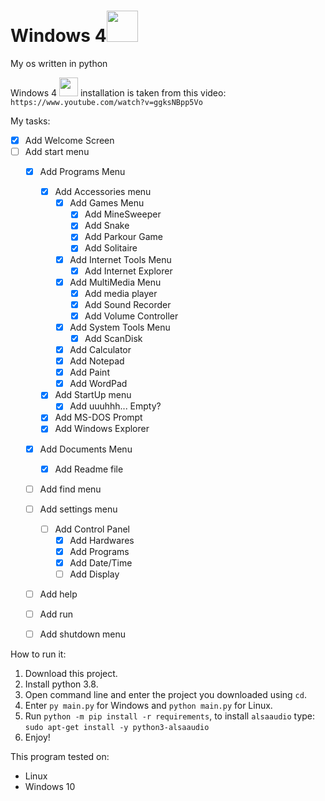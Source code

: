 # Windows 4<img src="https://emoji.gg/assets/emoji/7009_windows95.png" height="50px">
My os written in python

Windows 4 <img src="https://emoji.gg/assets/emoji/7009_windows95.png" height="30px"> installation is taken from this video: \
`https://www.youtube.com/watch?v=ggksNBpp5Vo` 


My tasks:
- [x] Add Welcome Screen
- [ ] Add start menu
  - [x] Add Programs Menu
    - [x] Add Accessories menu
      - [x] Add Games Menu
      	- [x] Add MineSweeper
      	- [x] Add Snake 
      	- [x] Add Parkour Game 
      	- [x] Add Solitaire
      - [x] Add Internet Tools Menu
        - [x] Add Internet Explorer
      - [x] Add MultiMedia Menu
        - [x] Add media player
        - [x] Add Sound Recorder
        - [x] Add Volume Controller
      - [x] Add System Tools Menu
        - [x] Add ScanDisk
      - [x] Add Calculator 
      - [x] Add Notepad
      - [x] Add Paint 
      - [x] Add WordPad
    - [x] Add StartUp menu
      - [x] Add uuuhhh... Empty?
    - [x] Add MS-DOS Prompt 
    - [x] Add Windows Explorer 
  - [x] Add Documents Menu
    - [x] Add Readme file
  - [ ] Add find menu
  - [ ] Add settings menu
    - [ ] Add Control Panel
      - [x] Add Hardwares
      - [x] Add Programs
      - [x] Add Date/Time
      - [ ] Add Display
  - [ ] Add help
  - [ ] Add run
  - [ ] Add shutdown menu
  

How to run it:
  1. Download this project.
  2. Install python 3.8.
  3. Open command line and enter the project you downloaded using ```cd```.
  4. Enter ```py main.py``` for Windows and ```python main.py``` for Linux.
  5. Run `python -m pip install -r requirements`, to install `alsaaudio` type: `sudo apt-get install -y python3-alsaaudio`
  6. Enjoy!

This program tested on:
 - Linux
 - Windows 10

  